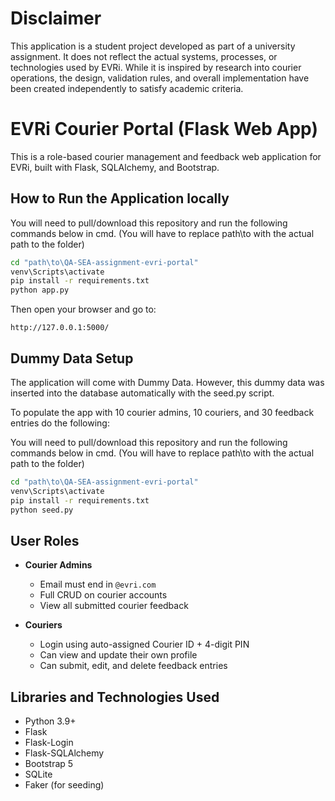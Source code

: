 # Disclaimer

This application is a student project developed as part of a university assignment. It does not reflect the actual systems, processes, or technologies used by EVRi. While it is inspired by research into courier operations, the design, validation rules, and overall implementation have been created independently to satisfy academic criteria.


# EVRi Courier Portal (Flask Web App)

This is a role-based courier management and feedback web application for EVRi, built with Flask, SQLAlchemy, and Bootstrap.


## How to Run the Application locally

You will need to pull/download this repository and run the following commands below in cmd. (You will have to replace path\to with the actual path to the folder)

```bash
cd "path\to\QA-SEA-assignment-evri-portal"
venv\Scripts\activate
pip install -r requirements.txt
python app.py
```

Then open your browser and go to:

```
http://127.0.0.1:5000/
```

## Dummy Data Setup

The application will come with Dummy Data. However, this dummy data was inserted into the database automatically with the seed.py script.

To populate the app with 10 courier admins, 10 couriers, and 30 feedback entries do the following:

You will need to pull/download this repository and run the following commands below in cmd. (You will have to replace path\to with the actual path to the folder)

```bash
cd "path\to\QA-SEA-assignment-evri-portal"
venv\Scripts\activate
pip install -r requirements.txt
python seed.py
```

## User Roles

- **Courier Admins**
  - Email must end in `@evri.com`
  - Full CRUD on courier accounts
  - View all submitted courier feedback

- **Couriers**
  - Login using auto-assigned Courier ID + 4-digit PIN
  - Can view and update their own profile
  - Can submit, edit, and delete feedback entries

## Libraries and Technologies Used

- Python 3.9+
- Flask
- Flask-Login
- Flask-SQLAlchemy
- Bootstrap 5
- SQLite
- Faker (for seeding)

